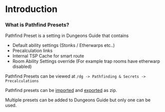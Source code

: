 # Introduction

### What is Pathfind Presets?

Pathfind Preset is a setting in Dungeons Guide that contains
- Default ability settings (Stonks / Etherwarps etc..)
- Precalculation links
- Internal TSP Cache for smart route
- Room Ability Settings override (For example trap rooms have etherwarp disabled)

Pathfind Presets can be viewed at `/dg -> Pathfinding & Secrets -> Precalculations`

Pathfind presets can be [imported](./import-preset) and [exported](./export-preset) as zip.

Multiple presets can be added to Dungeons Guide but only one can be used.

